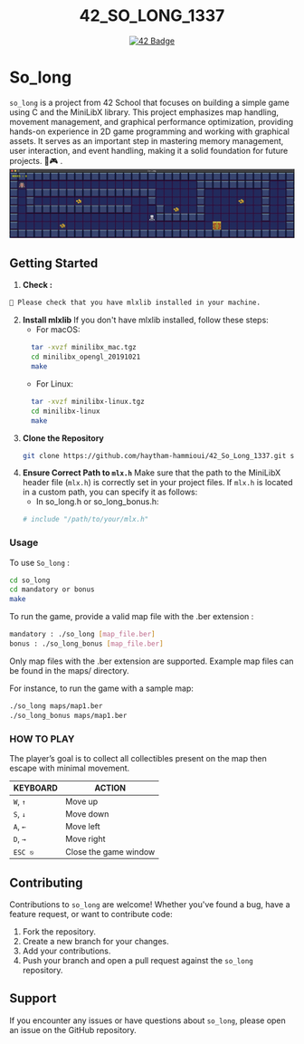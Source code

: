 <h1 align="center">42_SO_LONG_1337</h1>
<p align="center">
  <a href="https://github.com/haytham-hammioui/42_So_Long_1337">
    <img src="https://raw.githubusercontent.com/ayogun/42-project-badges/refs/heads/main/badges/so_longm.png?raw=true" alt="42 Badge">
  </a>
</p>

# So_long

`so_long` is a project from 42 School that focuses on building a simple game using C and the MiniLibX library. This project emphasizes map handling, movement management, and graphical performance optimization, providing hands-on experience in 2D game programming and working with graphical assets. It serves as an important step in mastering memory management, user interaction, and event handling, making it a solid foundation for future projects. 🚀🎮 .
![so long play screen shot](So_long_play_screenshot.png)

## Getting Started
1. **Check :**
  ```sh
  🚨 Please check that you have mlxlib installed in your machine.
  ```
2. **Install mlxlib**
  If you don't have mlxlib installed, follow these steps:
    - For macOS:
    ```sh
      tar -xvzf minilibx_mac.tgz
      cd minilibx_opengl_20191021
      make
    ```
    - For Linux:
    ```sh
      tar -xvzf minilibx-linux.tgz
      cd minilibx-linux
      make
    ```
3. **Clone the Repository**
   ```sh
   git clone https://github.com/haytham-hammioui/42_So_Long_1337.git so_long
   ```
4. **Ensure Correct Path to `mlx.h`**
   Make sure that the path to the MiniLibX header file (`mlx.h`) is correctly set in your project files. If `mlx.h` is located in a custom path,
   you can specify it as follows:
     - In so_long.h or so_long_bonus.h:
     ```sh
     # include "/path/to/your/mlx.h"
     ```
### Usage
To use `So_long` :
  ```sh
  cd so_long
  cd mandatory or bonus
  make
  ```
To run the game, provide a valid map file with the .ber extension :
  ```sh
  mandatory : ./so_long [map_file.ber]
  bonus : ./so_long_bonus [map_file.ber]
  ```
Only map files with the .ber extension are supported. Example map files can be found in the maps/ directory.

For instance, to run the game with a sample map:
  ```sh
  ./so_long maps/map1.ber
  ./so_long_bonus maps/map1.ber
  ```
### HOW TO PLAY
The player’s goal is to collect all collectibles present on the map then escape with minimal movement.

|KEYBOARD|ACTION|
|---|---|
|`W`, `↑`|Move up|
|`S`, `↓`|Move down|
|`A`, `←`|Move left|
|`D`, `→`|Move right|
|`ESC ⎋`|Close the game window|

## Contributing

Contributions to `so_long` are welcome! Whether you've found a bug, have a feature request, or want to contribute code:

1. Fork the repository.
2. Create a new branch for your changes.
3. Add your contributions.
4. Push your branch and open a pull request against the `so_long` repository.

## Support

If you encounter any issues or have questions about `so_long`, please open an issue on the GitHub repository.

    
